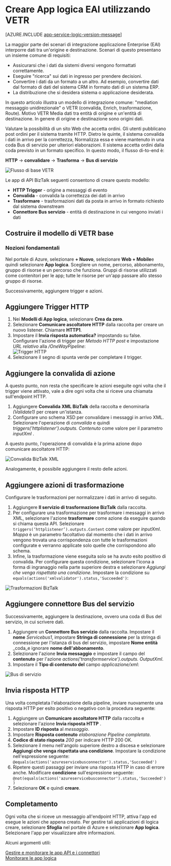 <properties
   pageTitle="Creare App logica EAI utilizzando VETR nelle app di logica di servizio App Azure | Microsoft Azure"
   description="Convalidare, codificare e trasformare caratteristiche dei servizi BizTalk XML"
   services="logic-apps"
   documentationCenter=".net,nodejs,java"
   authors="rajeshramabathiran"
   manager="erikre"
   editor=""/>

<tags
   ms.service="logic-apps"
   ms.devlang="multiple"
   ms.topic="article"
   ms.tgt_pltfrm="na"
   ms.workload="na"
   ms.date="04/20/2016"
   ms.author="rajram"/>


# <a name="create-eai-logic-app-using-vetr"></a>Creare App logica EAI utilizzando VETR

[AZURE.INCLUDE [app-service-logic-version-message](../../includes/app-service-logic-version-message.md)]

La maggior parte dei scenari di integrazione applicazione Enterprise (EAI) interporre dati tra un'origine e destinazione. Scenari di questo presentano un insieme comune di requisiti:

- Assicurarsi che i dati da sistemi diversi vengono formattati correttamente.
- Eseguire "ricerca" sui dati in ingresso per prendere decisioni.
- Convertire i dati da un formato a un altro. Ad esempio, convertire dati dal formato di dati del sistema CRM in formato dati di un sistema ERP.
- La distribuzione che si desidera sistema o applicazione desiderata.

In questo articolo illustra un modello di integrazione comune: "mediation messaggio unidirezionale" o VETR (convalida, Enrich, trasformazione, Route). Motivo VETR Media dati tra entità di origine e un'entità di destinazione. In genere di origine e destinazione sono origini dati.

Valutare la possibilità di un sito Web che accetta ordini. Gli utenti pubblicano post ordini per il sistema tramite HTTP. Dietro le quinte, il sistema convalida i dati in arrivo per la correttezza, Normalizza essa e viene mantenuto in una coda Bus di servizio per ulteriori elaborazioni. Il sistema accetta ordini dalla coda previsto in un formato specifico. In questo modo, il flusso di-to-end è:

**HTTP** → **convalidare** → **Trasforma** → **Bus di servizio**

![Flusso di base VETR][1]

Le app di API BizTalk seguenti consentono di creare questo modello:

* **HTTP Trigger** - origine a messaggi di evento
* **Convalida** - convalida la correttezza dei dati in arrivo
* **Trasformare** - trasformazioni dati da posta in arrivo in formato richiesto dal sistema downstream
* **Connettore Bus servizio** - entità di destinazione in cui vengono inviati i dati


## <a name="constructing-the-basic-vetr-pattern"></a>Costruire il modello di VETR base
### <a name="the-basics"></a>Nozioni fondamentali

Nel portale di Azure, selezionare **+ Nuovo**, selezionare **Web + Mobile**e quindi selezionare **App logica**. Scegliere un nome, percorso, abbonamento, gruppo di risorse e un percorso che funziona. Gruppi di risorse utilizzati come contenitori per le app; tutte le risorse per un'app passare allo stesso gruppo di risorse.

Successivamente, aggiungere trigger e azioni.


## <a name="add-http-trigger"></a>Aggiungere Trigger HTTP
1. Nei **Modelli di App logica**, selezionare **Crea da zero**.
1. Selezionare **Comunicare ascoltatore HTTP** dalla raccolta per creare un nuovo listener. Chiamare **HTTP1**.
2. Impostare il **Invia risposta automatica?** impostando su false. Configurare l'azione di trigger per _Metodo HTTP_ _post_ e impostazione _URL relativo_ alla _/OneWayPipeline_:  
    ![Trigger HTTP][2]
3. Selezionare il segno di spunta verde per completare il trigger.

## <a name="add-validate-action"></a>Aggiungere la convalida di azione

A questo punto, non resta che specificare le azioni eseguite ogni volta che il trigger viene attivato, vale a dire ogni volta che si riceve una chiamata sull'endpoint HTTP.

1. Aggiungere **Convalida XML BizTalk** della raccolta e denominarla _(Validate1)_ per creare un'istanza.
2. Configurare uno schema XSD per convalidare i messaggi in arrivo XML. Selezionare l'operazione di _convalida_ e quindi _triggers('httplistener').outputs. Contenuto_ come valore per il parametro _inputXml_ .

A questo punto, l'operazione di convalida è la prima azione dopo comunicare ascoltatore HTTP: 

![Convalida BizTalk XML][3]

Analogamente, è possibile aggiungere il resto delle azioni. 

## <a name="add-transform-action"></a>Aggiungere azioni di trasformazione
Configurare le trasformazioni per normalizzare i dati in arrivo di seguito.

1. Aggiungere **Il servizio di trasformazione BizTalk** dalla raccolta.
2. Per configurare una trasformazione per trasformare i messaggi in arrivo XML, selezionare l'azione **trasformare** come azione da eseguire quando si chiama questa API. Selezionare ```triggers(‘httplistener’).outputs.Content``` come valore per _inputXml_. *Mappa* è un parametro facoltativo dal momento che i dati in arrivo vengono trovata una corrispondenza con tutte le trasformazioni configurate e verranno applicate solo quelle che corrispondono allo schema.
3. Infine, la trasformazione viene eseguita solo se ha avuto esito positivo di convalida. Per configurare questa condizione, selezionare l'icona a forma di ingranaggio nella parte superiore destra e selezionare _Aggiungi che venga rispettata una condizione_. Impostare la condizione su ```equals(actions('xmlvalidator').status,'Succeeded')```:  

![Trasformazioni BizTalk][4]


## <a name="add-service-bus-connector"></a>Aggiungere connettore Bus del servizio
Successivamente, aggiungere la destinazione, ovvero una coda di Bus del servizio, in cui scrivere dati.

1. Aggiungere un **Connettore Bus servizio** dalla raccolta. Impostare il **nome** _Servicebus1_, impostare **Stringa di connessione** per la stringa di connessione per l'istanza di bus del servizio, impostare **Nome entità** _coda_e ignorare **nome dell'abbonamento**.
2. Selezionare l'azione **Invia messaggio** e impostare il campo del **contenuto** per l'azione _actions('transformservice').outputs. OutputXml_.
3. Impostare il **Tipo di contenuto del** campo *applicazione/xml*:  

![Bus di servizio][5]


## <a name="send-http-response"></a>Invia risposta HTTP
Una volta completata l'elaborazione della pipeline, inviare nuovamente una risposta HTTP per esito positivo o negativo con la procedura seguente:

1. Aggiungere un **Comunicare ascoltatore HTTP** dalla raccolta e selezionare l'azione **Invia risposta HTTP** .
2. Impostare **ID risposta** al *messaggio*.
2. Impostare **Risposta contenuto** *elaborazione Pipeline completata*.
3. **Codice di stato risposta** *200* per indicare HTTP 200 OK.
4. Selezionare il menu nell'angolo superiore destro a discesa e selezionare **Aggiungi che venga rispettata una condizione**.  Impostare la condizione nell'espressione seguente:  
    ```@equals(actions('azureservicebusconnector').status,'Succeeded')```  <br/>
5. Ripetere questi passaggi per inviare una risposta HTTP in caso di errore anche. Modificare **condizione** sull'espressione seguente:  
```@not(equals(actions('azureservicebusconnector').status,'Succeeded'))``` <br/>
6. Selezionare **OK** e quindi **creare**.



## <a name="completion"></a>Completamento
Ogni volta che si riceve un messaggio all'endpoint HTTP, attiva l'app ed esegue le azioni che appena creato. Per gestire tali applicazioni di logica creare, selezionare **Sfoglia** nel portale di Azure e selezionare **App logica**. Selezionare l'app per visualizzare altre informazioni.

Alcuni argomenti utili:

[Gestire e monitorare le app API e i connettori](app-service-logic-monitor-your-connectors.md)  <br/>
[Monitorare le app logica](app-service-logic-monitor-your-logic-apps.md)

<!--image references -->
[1]: ./media/app-service-logic-create-EAI-logic-app-using-VETR/BasicVETR.PNG
[2]: ./media/app-service-logic-create-EAI-logic-app-using-VETR/HTTPListener.PNG
[3]: ./media/app-service-logic-create-EAI-logic-app-using-VETR/BizTalkXMLValidator.PNG
[4]: ./media/app-service-logic-create-EAI-logic-app-using-VETR/BizTalkTransforms.PNG
[5]: ./media/app-service-logic-create-EAI-logic-app-using-VETR/AzureServiceBus.PNG
